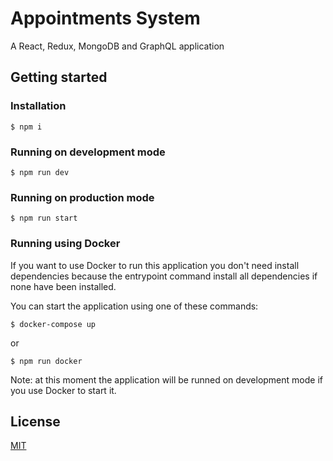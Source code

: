 # Appointments System
A React, Redux, MongoDB and GraphQL application

## Getting started

### Installation
```
$ npm i
```

### Running on development mode
```
$ npm run dev
```

### Running on production mode
```
$ npm run start
```

### Running using Docker
If you want to use Docker to run this application you don't need install dependencies because the entrypoint command install all dependencies if none have been installed.

You can start the application using one of these commands:
```
$ docker-compose up
```
or
```
$ npm run docker
```

Note: at this moment the application will be runned on development mode if you use Docker to start it.

## License
[MIT](./LICENSE)
